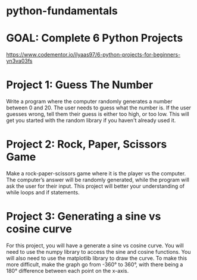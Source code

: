 # python-fundamentals

# GOAL: Complete 6 Python Projects
https://www.codementor.io/ilyaas97/6-python-projects-for-beginners-yn3va03fs


# Project 1: Guess The Number

Write a program where the computer randomly generates a number between 0 and 20. The user needs to guess what the number is. If the user guesses wrong, tell them their guess is either too high, or too low. This will get you started with the random library if you haven't already used it.

# Project 2: Rock, Paper, Scissors Game

Make a rock-paper-scissors game where it is the player vs the computer. The computer’s answer will be randomly generated, while the program will ask the user for their input. This project will better your understanding of while loops and if statements.

# Project 3: Generating a sine vs cosine curve

For this project, you will have a generate a sine vs cosine curve. You will need to use the numpy library to access the sine and cosine functions. You will also need to use the matplotlib library to draw the curve. To make this more difficult, make the graph go from -360° to 360°, with there being a 180° difference between each point on the x-axis.
